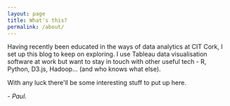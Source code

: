 ```yaml
---
layout: page
title: What's this?
permalink: /about/
---
```


Having recently been educated in the ways of data analytics at CIT Cork, I set up this blog to keep on exploring. I use Tableau data visualisation software at work but want to stay in touch with other useful tech - R, Python, D3.js, Hadoop... (and who knows what else).

With any luck there'll be some interesting stuff to put up here.

\- _Paul._ 